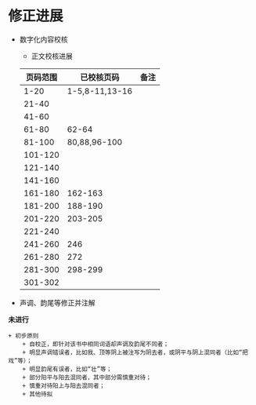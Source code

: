 # 修正进展

+ 数字化内容校核

	+ 正文校核进展

	| 页码范围	| 已校核页码 				| 备注	|
	|----------	|---------------------------------------|------	|
	| 1-20		| 1-5,8-11,13-16			| 	|
	| 21-40		|					| 	|
	| 41-60		|					| 	|
	| 61-80		| 62-64					| 	|
	| 81-100	| 80,88,96-100				| 	|
	| 101-120	|			 		| 	|
	| 121-140	|					| 	|
	| 141-160	|					| 	|
	| 161-180	| 162-163				| 	|
	| 181-200	| 188-190				| 	|
	| 201-220	| 203-205				| 	|
	| 221-240	| 					| 	|
	| 241-260	| 246					| 	|
	| 261-280	| 272					| 	|
	| 281-300	| 298-299				| 	|
	| 301-302	|					| 	|

+ 声调、韵尾等修正并注解

**未进行**

	+ 初步原则
		+ 自校正，即针对该书中相同词语却声调及韵尾不同者；
		+ 明显声调错误者，比如我、顶等阴上被注写为阴去者，或阴平与阴上混同者（比如“把戏”等）；
		+ 明显韵尾有误者，比如“壮”等；
		+ 部分阳平与阳去混同者，其中部分需慎重对待；
		+ 慎重对待阳上与阳去混同者；
		+ 其他待拟


